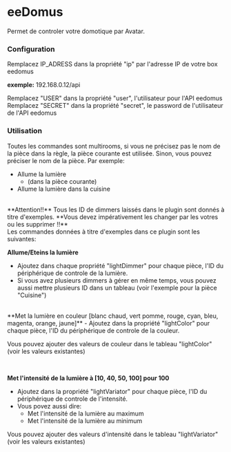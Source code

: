 # eeDomus

Permet de controler votre domotique par Avatar.

### Configuration

Remplacez IP_ADRESS dans la propriété "ip" par l'adresse IP de votre box eedomus

**exemple:**
192.168.0.12/api

Remplacez "USER" dans la propriété "user", l'utilisateur pour l'API eedomus
Remplacez "SECRET" dans la propriété "secret", le password de l'utilisateur de l'API eedomus

### Utilisation

Toutes les commandes sont multirooms, si vous ne précisez pas le nom de la pièce dans la règle, la pièce courante est utilisée.
Sinon, vous pouvez préciser le nom de la pièce.
Par exemple:
- Allume la lumière
	- (dans la pièce courante)
- Allume la lumière dans la cuisine


<br>
**Attention!!**
Tous les ID de dimmers laissés dans le plugin sont donnés à titre d'exemples.
**Vous devez impérativement les changer par les votres ou les supprimer !!**
<br>
Les commandes données à titre d'exemples dans ce plugin sont les suivantes:

**Allume/Eteins la lumière**
- Ajoutez dans chaque propriété "lightDimmer" pour chaque pièce, l'ID du périphérique de controle de la lumière.
- Si vous avez plusieurs dimmers à gérer en même temps, vous pouvez aussi mettre plusieurs ID dans un tableau (voir l'exemple pour la pièce "Cuisine")

<br>
**Met la lumière en couleur [blanc chaud, vert pomme, rouge, cyan, bleu, magenta, orange, jaune]**
- Ajoutez dans la propriété "lightColor" pour chaque pièce, l'ID du périphérique de controle de la couleur.

Vous pouvez ajouter des valeurs de couleur dans le tableau "lightColor" (voir les valeurs existantes)

<br>

**Met l'intensité de la lumière à [10, 40, 50, 100] pour 100**
- Ajoutez dans la propriété "lightVariator" pour chaque pièce, l'ID du périphérique de controle de l'intensité.
- Vous povez aussi dire:
	- Met l'intensité de la lumière au maximum
    - Met l'intensité de la lumière au minimum
    
Vous pouvez ajouter des valeurs d'intensité dans le tableau "lightVariator" (voir les valeurs existantes)

<br>
<br>
<br>